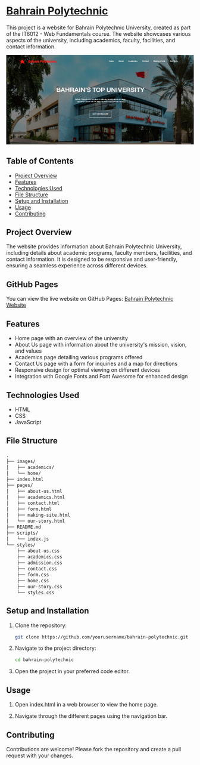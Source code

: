 # [Bahrain Polytechnic](https://hasanali117.github.io/Bahrain-Polytechnic/index.html)

This project is a website for Bahrain Polytechnic University, created as part of the IT6012 - Web Fundamentals course. The website showcases various aspects of the university, including academics, faculty, facilities, and contact information.

![Homepage](images/homepage.png)

## Table of Contents

- [Project Overview](#project-overview)
- [Features](#features)
- [Technologies Used](#technologies-used)
- [File Structure](#file-structure)
- [Setup and Installation](#setup-and-installation)
- [Usage](#usage)
- [Contributing](#contributing)

## Project Overview

The website provides information about Bahrain Polytechnic University, including details about academic programs, faculty members, facilities, and contact information. It is designed to be responsive and user-friendly, ensuring a seamless experience across different devices.

## GitHub Pages

You can view the live website on GitHub Pages: [Bahrain Polytechnic Website](https://hasanali117.github.io/Bahrain-Polytechnic/index.html)

## Features

- Home page with an overview of the university
- About Us page with information about the university's mission, vision, and values
- Academics page detailing various programs offered
- Contact Us page with a form for inquiries and a map for directions
- Responsive design for optimal viewing on different devices
- Integration with Google Fonts and Font Awesome for enhanced design

## Technologies Used

- HTML
- CSS
- JavaScript

## File Structure

```
.
├── images/
│   ├── academics/
│   └── home/
├── index.html
├── pages/
│   ├── about-us.html
│   ├── academics.html
│   ├── contact.html
│   ├── form.html
│   ├── making-site.html
│   └── our-story.html
├── README.md
├── scripts/
│   └── index.js
└── styles/
    ├── about-us.css
    ├── academics.css
    ├── admission.css
    ├── contact.css
    ├── form.css
    ├── home.css
    ├── our-story.css
    └── styles.css
```

## Setup and Installation

1. Clone the repository:
   ```sh
   git clone https://github.com/yourusername/bahrain-polytechnic.git
   ```
2. Navigate to the project directory:
   ```sh
   cd bahrain-polytechnic
   ```
3. Open the project in your preferred code editor.

## Usage

1. Open index.html in a web browser to view the home page.

2. Navigate through the different pages using the navigation bar.

## Contributing

Contributions are welcome! Please fork the repository and create a pull request with your changes.
